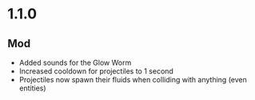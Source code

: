 # 1.1.0

## Mod
- Added sounds for the Glow Worm
- Increased cooldown for projectiles to 1 second
- Projectiles now spawn their fluids when colliding with anything (even entities)